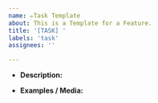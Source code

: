 ```yaml
---
name: ✏️Task Template
about: This is a Template for a Feature.
title: '[TASK] '
labels: 'task'
assignees: ''

---
```



* **Description:**


* **Examples / Media:**


<!-- Template Made By Jack Bowley (HeyJack) © 2020 -->
